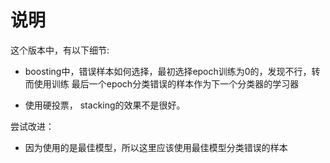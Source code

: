 # 说明

这个版本中，有以下细节:

- boosting中，错误样本如何选择，最初选择epoch训练为0的，发现不行，转而使用训练
  最后一个epoch分类错误的样本作为下一个分类器的学习器

- 使用硬投票， stacking的效果不是很好。

尝试改进：

- 因为使用的是最佳模型，所以这里应该使用最佳模型分类错误的样本
